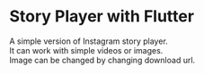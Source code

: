 # Story Player with Flutter
A simple version of Instagram story player.<br/>
It can work with simple videos or images.<br/>
Image can be changed by changing download url.

